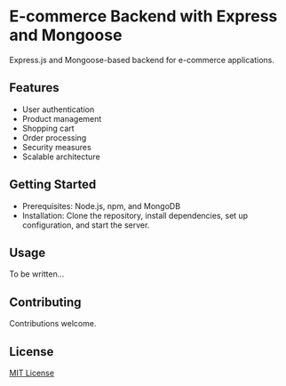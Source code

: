# E-commerce Backend with Express and Mongoose

Express.js and Mongoose-based backend for e-commerce applications.

## Features

- User authentication
- Product management
- Shopping cart
- Order processing
- Security measures
- Scalable architecture

## Getting Started

- Prerequisites: Node.js, npm, and MongoDB
- Installation: Clone the repository, install dependencies, set up configuration, and start the server.

## Usage

To be written...

## Contributing

Contributions welcome. 

## License

[MIT License](LICENSE)
